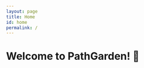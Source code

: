 ```yaml
---
layout: page
title: Home
id: home
permalink: /
---
```


# Welcome to PathGarden! 🌱




<style>
  .wrapper {
    max-width: 46em;
  }
</style>
